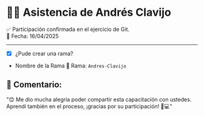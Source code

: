 # 🙋‍♀️ Asistencia de Andrés Clavijo

✅ Participación confirmada en el ejercicio de Git.  
📅 Fecha: 16/04/2025

---

- [X] ¿Pude crear una rama?
- Nombre de la Rama
    📍 Rama: `Andres-Clavijo`

## 💬 Comentario:

"😊 Me dio mucha alegría poder compartir esta capacitación con ustedes. Aprendí también en el proceso, ¡gracias por su participación! 🙏💻"